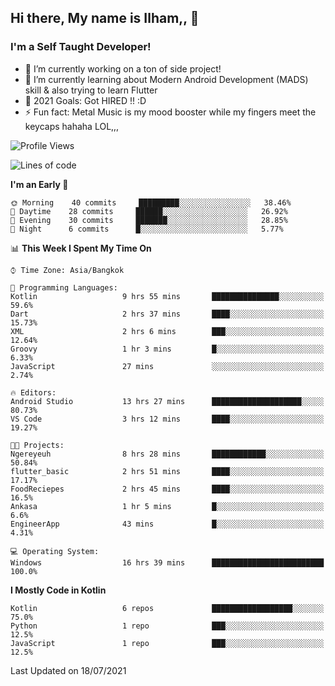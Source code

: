 ## Hi there, My name is Ilham,, 👋


### I'm a Self Taught Developer!
- 🔭 I’m currently working on a ton of side project!
- 🌱 I’m currently learning about Modern Android Development (MADS) skill & also trying to learn Flutter
- 🥅 2021 Goals: Got HIRED !! :D
- ⚡ Fun fact: Metal Music is my mood booster while my fingers meet the keycaps hahaha LOL,,, 



<!--START_SECTION:waka-->
![Profile Views](http://img.shields.io/badge/Profile%20Views-7-blue)

![Lines of code](https://img.shields.io/badge/From%20Hello%20World%20I%27ve%20Written-376095%20lines%20of%20code-blue)

**I'm an Early 🐤** 

```text
🌞 Morning    40 commits     █████████░░░░░░░░░░░░░░░░   38.46% 
🌆 Daytime    28 commits     ██████░░░░░░░░░░░░░░░░░░░   26.92% 
🌃 Evening    30 commits     ███████░░░░░░░░░░░░░░░░░░   28.85% 
🌙 Night      6 commits      █░░░░░░░░░░░░░░░░░░░░░░░░   5.77%

```


📊 **This Week I Spent My Time On** 

```text
⌚︎ Time Zone: Asia/Bangkok

💬 Programming Languages: 
Kotlin                   9 hrs 55 mins       ███████████████░░░░░░░░░░   59.6% 
Dart                     2 hrs 37 mins       ████░░░░░░░░░░░░░░░░░░░░░   15.73% 
XML                      2 hrs 6 mins        ███░░░░░░░░░░░░░░░░░░░░░░   12.64% 
Groovy                   1 hr 3 mins         █░░░░░░░░░░░░░░░░░░░░░░░░   6.33% 
JavaScript               27 mins             ░░░░░░░░░░░░░░░░░░░░░░░░░   2.74%

🔥 Editors: 
Android Studio           13 hrs 27 mins      ████████████████████░░░░░   80.73% 
VS Code                  3 hrs 12 mins       ████░░░░░░░░░░░░░░░░░░░░░   19.27%

🐱‍💻 Projects: 
Ngereyeuh                8 hrs 28 mins       ████████████░░░░░░░░░░░░░   50.84% 
flutter_basic            2 hrs 51 mins       ████░░░░░░░░░░░░░░░░░░░░░   17.17% 
FoodReciepes             2 hrs 45 mins       ████░░░░░░░░░░░░░░░░░░░░░   16.5% 
Ankasa                   1 hr 5 mins         █░░░░░░░░░░░░░░░░░░░░░░░░   6.6% 
EngineerApp              43 mins             █░░░░░░░░░░░░░░░░░░░░░░░░   4.31%

💻 Operating System: 
Windows                  16 hrs 39 mins      █████████████████████████   100.0%

```

**I Mostly Code in Kotlin** 

```text
Kotlin                   6 repos             ██████████████████░░░░░░░   75.0% 
Python                   1 repo              ███░░░░░░░░░░░░░░░░░░░░░░   12.5% 
JavaScript               1 repo              ███░░░░░░░░░░░░░░░░░░░░░░   12.5%

```



 Last Updated on 18/07/2021
<!--END_SECTION:waka-->
